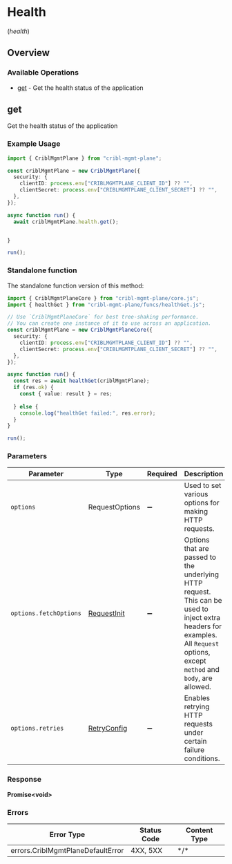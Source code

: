 # Health
(*health*)

## Overview

### Available Operations

* [get](#get) - Get the health status of the application

## get

Get the health status of the application

### Example Usage

```typescript
import { CriblMgmtPlane } from "cribl-mgmt-plane";

const criblMgmtPlane = new CriblMgmtPlane({
  security: {
    clientID: process.env["CRIBLMGMTPLANE_CLIENT_ID"] ?? "",
    clientSecret: process.env["CRIBLMGMTPLANE_CLIENT_SECRET"] ?? "",
  },
});

async function run() {
  await criblMgmtPlane.health.get();


}

run();
```

### Standalone function

The standalone function version of this method:

```typescript
import { CriblMgmtPlaneCore } from "cribl-mgmt-plane/core.js";
import { healthGet } from "cribl-mgmt-plane/funcs/healthGet.js";

// Use `CriblMgmtPlaneCore` for best tree-shaking performance.
// You can create one instance of it to use across an application.
const criblMgmtPlane = new CriblMgmtPlaneCore({
  security: {
    clientID: process.env["CRIBLMGMTPLANE_CLIENT_ID"] ?? "",
    clientSecret: process.env["CRIBLMGMTPLANE_CLIENT_SECRET"] ?? "",
  },
});

async function run() {
  const res = await healthGet(criblMgmtPlane);
  if (res.ok) {
    const { value: result } = res;
    
  } else {
    console.log("healthGet failed:", res.error);
  }
}

run();
```

### Parameters

| Parameter                                                                                                                                                                      | Type                                                                                                                                                                           | Required                                                                                                                                                                       | Description                                                                                                                                                                    |
| ------------------------------------------------------------------------------------------------------------------------------------------------------------------------------ | ------------------------------------------------------------------------------------------------------------------------------------------------------------------------------ | ------------------------------------------------------------------------------------------------------------------------------------------------------------------------------ | ------------------------------------------------------------------------------------------------------------------------------------------------------------------------------ |
| `options`                                                                                                                                                                      | RequestOptions                                                                                                                                                                 | :heavy_minus_sign:                                                                                                                                                             | Used to set various options for making HTTP requests.                                                                                                                          |
| `options.fetchOptions`                                                                                                                                                         | [RequestInit](https://developer.mozilla.org/en-US/docs/Web/API/Request/Request#options)                                                                                        | :heavy_minus_sign:                                                                                                                                                             | Options that are passed to the underlying HTTP request. This can be used to inject extra headers for examples. All `Request` options, except `method` and `body`, are allowed. |
| `options.retries`                                                                                                                                                              | [RetryConfig](../../lib/utils/retryconfig.md)                                                                                                                                  | :heavy_minus_sign:                                                                                                                                                             | Enables retrying HTTP requests under certain failure conditions.                                                                                                               |

### Response

**Promise\<void\>**

### Errors

| Error Type                        | Status Code                       | Content Type                      |
| --------------------------------- | --------------------------------- | --------------------------------- |
| errors.CriblMgmtPlaneDefaultError | 4XX, 5XX                          | \*/\*                             |
